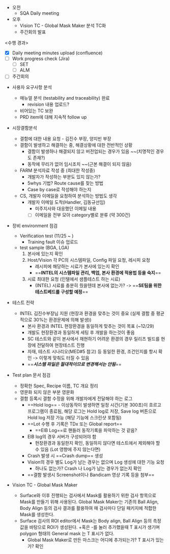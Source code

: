 - 오전
	- SQA Daily meeting
- 오후
	- Vision TC -  Global Mask Maker 분석 TC화
	- 주간회의 발표

<수행 경과>
- [x] Daily meeting minutes upload (confluence)
- [ ] Work progress check (Jira)
	- [ ] SET
	- [ ] ALM
- [ ] 주간회의

- 사용자 요구사항 분석
	- 매뉴얼 분석 (testability and traceability) 완료
		- revision 내용 업로드?
	- 비어있는 TC 보완
	- PRD item에 대해 지속적 follow up
- 시장결함분석
	- 결함에 대한 내용 요청 - 김진수 부장, 양지빈 부장
	- 결함이 발생하고 해결하는 중, 해결상황에 대한 전반적인 상황
		- 결함이 발생하나 해결되지 않고 버전업되는 경우가 있음 ~~(치명적인 경우도 존재?)
		- 동작에 무리가 없어 임시조치 ~~(근본 해결이 되지 않음)
	- FARM 분석자료 작성 중 (최대한 작성중)
		- 개발자가 작성하는 부분도 있지 않는가?
		- 5whys 기법? Route cause를 찾는 방법
		- Case by case로 작성해야 하는지
	- CS, 개발자 이메일을 요청하여 분석하는 방법도 생각
		- 개발자 이메일 도착(Handler, 김동규선임)
			- 미주지사와 대응했던 이메일 내용
			- [ ] 이메일을 전부 모아 category별로 분류 (약 300건)
- 장비 environment 점검
	- Verification test (11/25 ~ )
		- Training fault 이슈 업로드
	- test sample (BGA, LGA)
		1. 본사에 있는지 확인
		2. Host/Vision 각 PC의 시스템파일, Config 파일 요청, 레시피 요청
			- 레시피에 해당하는 시료가 본사에 있는지 확인
			- ==**INTEL의 시스템파일 관리, 백업, 본사 환경에 적용법 등을 숙지**==
		3. 시료 최대한 요청 (인텔에서 샘플테스트 하는 시료)
			- (INTEL) 시료를 충분히 줬을텐데 본사에 없는가? -> ==**SE팀을 위한 테스트베드를 구성할 예정**==
- 테스트 전략
	- INTEL 김진수부장님 지원 (현장과 환경을 맞추는 것이 중요 (실제 결함 중 평균적으로 30%는 환경문제에 의해 발생))
		- 본사 환경과 INTEL 현장환경을 동일하게 맞추는 것이 목표 (~12/29)
		- 개발도 현장환경과 동일하게 세팅 후 개발을 하는것이 좋음
		- SC 테스트와 같이 본사에서 재현하기 어려운 환경의 경우 릴리즈 빌드를 현장에 전달하여 현장테스트 진행
		- 자재, 테스트 시나리오(MED#5 참고) 등 동일한 환경, 조건인지를 항시 확인 -> 이렇게 맞춰도 터질 수 있음
		- ==***시스템 파일은 절대적이므로 변경해서는 안됨***==
- Test plan 문서 점검
	- 정확한 Spec, Recipe 이름, TC 개요 정리
	- 영문화 되지 않은 부분 영문화
	- 결함 등록시 결함 수정을 위해 개발자에게 전달해야 하는 로그
		- ==Hold log== - 이상동작이 발생하면 일정 시간(기본 300초)이 흐르고 프로그램이 종료됨,  해당 로그는 Hold log로 저장, Save log 버튼으로 Hold log 저장 가능 (해당 기능에 스크린샷 포함됨)
		- ==Lot 수행 후 기록은 TDx 또는 Global report==
			- ==EIB Log==로 핸들러 동작기록을 파악하는 것 같음?
		- EIB log의 경우 서버가 구성되어야 함
			- 현장환경과 동일한지 확인, 동일하지 않다면 테스트에서 제외해야 할 수 있음 (Lot 영향에 주지 않는다면)
		- Crash 발생 시 ==Crash dump== 생성
		- Vision의 경우 별도 Log가 남는 경우는 없으며 Log 생성에 대한 기능 요청
			- 하나도 없는가? Crash 나 Log가 남는 경우가 없는지 확인
		- ==결함 발생시 Screenshot이나 Bandicam 영상 기록 등을 첨부==

- Vision TC - Global Mask Maker
	- Surface와 이후 진행되는 검사에서 Mask를 활용하기 위한 검사 항목으로 Mask를 만들기 위해 사용된다.  Global Mask Maker는 기존의 Ball Align, Body Align 등의 검사 결과를 활용하여 매 검사마다 단일 패키지에 적합한 Mask를 생성한다.
	- Surface 검사의 ROI editor에서 Mask는 Body align, Ball Align 등의 측정값을 바탕으로 ROI가 생성된다. +혹은 -를 눌러 추가했을때 T 표시가 생기며 polygon 형태의 General mask 는 T 표시가 없다.
		- Global Mask Maker로 만든 마스크는 어디에 추가되는가? T 표시가 있는가? 확인

